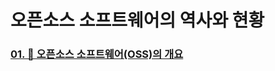 # 오픈소스 소프트웨어의 역사와 현황


### [01. 🚀 오픈소스 소프트웨어(OSS)의 개요](https://github.com/betrayedpeople/OSS/blob/main/OSS%20%EA%B0%9C%EC%9A%94.md)
